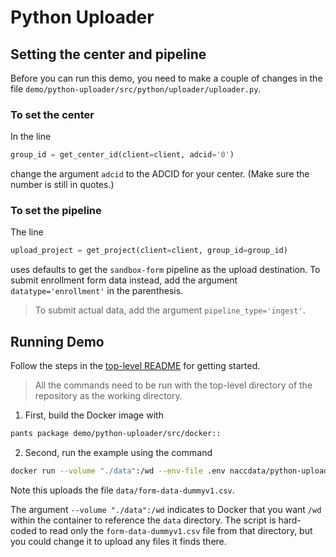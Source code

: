 # Python Uploader

## Setting the center and pipeline

Before you can run this demo, you need to make a couple of changes in the file `demo/python-uploader/src/python/uploader/uploader.py`.

### To set the center

In the line

```python
group_id = get_center_id(client=client, adcid='0')
```

change the argument `adcid` to the ADCID for your center.
(Make sure the number is still in quotes.)

### To set the pipeline

The line 

```python
upload_project = get_project(client=client, group_id=group_id)
```

uses defaults to get the `sandbox-form` pipeline as the upload destination.
To submit enrollment form data instead, add the argument `datatype='enrollment'` in the parenthesis.

> To submit actual data, add the argument `pipeline_type='ingest'`.


## Running Demo

Follow the steps in the [top-level README](../../README.md#setting-up-demo-environment) for getting started.

> All the commands need to be run with the top-level directory of the repository as the working directory.

1. First, build the Docker image with
```bash
pants package demo/python-uploader/src/docker::
```

2. Second, run the example using the command
```bash
docker run --volume "./data":/wd --env-file .env naccdata/python-uploader
```

Note this uploads the file `data/form-data-dummyv1.csv`.

The argument `--volume "./data":/wd` indicates to Docker that you want `/wd` within the container to reference the `data` directory.
The script is hard-coded to read only the `form-data-dummyv1.csv` file from that directory, but you could change it to upload any files it finds there.

